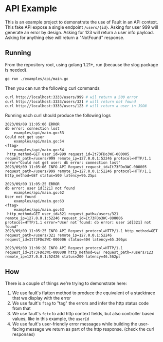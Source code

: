 # API Example

This is an example project to demonstrate the use of Fault in an API context. This fake API expose a single endpoint 
`/users/{id}`. Asking for user 999 will generate an error by design. Asking for 123 will return a user info payload.
Asking for anything else will return a "NotFound" response.

## Running

From the repository root, using golang 1.21+, run (because the slog package is needed).

```bash
go run ./examples/api/main.go
```

Then you can run the following curl commands
```bash
curl http://localhost:3333/users/999 # wil return a 500 error
curl http://localhost:3333/users/321 # will return not found
curl http://localhost:3333/users/123 # will return a user in JSON
```

Running each curl should produce the following logs
```
2023/09/09 11:05:06 ERROR 
db error: connection lost
	examples/api/main.go:53
Could not get user
	examples/api/main.go:54
<ftag>
	examples/api/main.go:54
 http_method=GET user_id=999 request_id=It73FDo3WC-000005 request_path=/users/999 remote_ip=127.0.0.1:52246 protocol=HTTP/1.1 error="Could not get user: db error: connection lost"
2023/09/09 11:05:06 INFO API Request request_id=It73FDo3WC-000005 request_path=/users/999 remote_ip=127.0.0.1:52246 protocol=HTTP/1.1 http_method=GET status=500 latency=96.25µs

2023/09/09 11:05:25 ERROR 
db error: user id[321] not found
    examples/api/main.go:62
User not found
    examples/api/main.go:63
<ftag>
    examples/api/main.go:63
 http_method=GET user_id=321 request_path=/users/321 remote_ip=127.0.0.1:52246 request_id=It73FDo3WC-000006 protocol=HTTP/1.1 error="User not found: db error: user id[321] not found"
2023/09/09 11:05:25 INFO API Request protocol=HTTP/1.1 http_method=GET request_path=/users/321 remote_ip=127.0.0.1:52246 request_id=It73FDo3WC-000006 status=404 latency=65.306µs

2023/09/09 11:06:28 INFO API Request protocol=HTTP/1.1 request_id=It73FDo3WC-000008 http_method=GET request_path=/users/123 remote_ip=127.0.0.1:52426 status=200 latency=46.562µs

```

## How

There is a couple of things we're trying to demonstrate here:

1. We use fault's flatten method to produce the equivalent of a stacktrace that we display with the error
2. We use fault's `ftag` to "tag" the errors and infer the http status code from that
3. We use fault's `fctx` to add http context fields, but also controller based values, like in this example, the `userId`
4. We use fault's user-friendly error messages while building the user-facing message we return as part of the http response. (check the curl responses)